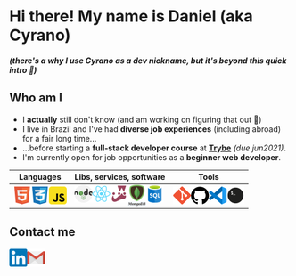 # Hi there! My name is Daniel (aka Cyrano)
##### (there's a why I use Cyrano as a dev nickname, but it's beyond this quick intro 🙂)

## Who am I

- I **actually** still don't know (and am working on figuring that out 🌙)
- I live in Brazil and I've had **diverse job experiences** (including abroad) for a fair long time...
- ...before starting a **full-stack developer course** at [**Trybe**](https://www.betrybe.com/) *(due jun2021)*.
- I'm currently open for job opportunities as a **beginner web developer**.

<table>
  <tr>
    <th>Languages</th>
    <th>Libs, services, software</th>
    <th>Tools</th>
  </tr>
  <tbody>
    <tr>
      <td>
        <img align="left" alt="HTML5" width="32px" src="./icons/html5.png" />
        <img align="left" alt="CSS3" width="32px" src="./icons/css3.png" />
        <img align="left" alt="JavaScript" width="32px" src="./icons/javascript.png" />
      </td>
      <td>
        <img align="left" alt="nodejs" width="32px" src="./icons/nodejs.png" />
        <img align="left" alt="React" width="32px" src="./icons/react.png" />
        <img align="left" alt="Jest" width="32px" src="./icons/jest.png" />
        <img align="left" alt="mongodb" width="32px" src="./icons/mongodb.png" />
        <img align="left" alt="sql" width="32px" src="./icons/sql.png" />
      </td>
      <td>
        <img align="left" alt="Git" width="32px" src="./icons/git.png" />
        <img align="left" alt="GitHub" width="32px" src="./icons/github.png" />
        <img align="left" alt="Visual Studio Code" width="32px" src="./icons/vscode.png" />
        <img align="left" alt="Terminal" width="32px" src="./icons/terminal.png" />
      </td>
    </tr>
  </tbody>
</table>

## Contact me
[<img align="left" alt="linkedIn" width="32px" src="./icons/linkedin.png" />](https://www.linkedin.com/in/danielmadsenmelo)
[<img align="left" alt="email" width="32px" src="./icons/gmail.png" />](mailto:cyrano@cyranowebdev.com)
